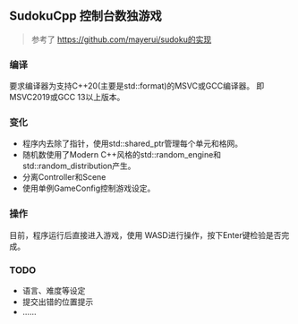 ## SudokuCpp 控制台数独游戏
> 参考了 https://github.com/mayerui/sudoku的实现

### 编译
要求编译器为支持C++20(主要是std::format)的MSVC或GCC编译器。
即MSVC2019或GCC 13以上版本。

### 变化
- 程序内去除了指针，使用std::shared_ptr管理每个单元和格网。
- 随机数使用了Modern C++风格的std::random_engine和std::random_distribution产生。
- 分离Controller和Scene
- 使用单例GameConfig控制游戏设定。

### 操作
目前，程序运行后直接进入游戏，使用 WASD进行操作，按下Enter键检验是否完成。

### TODO
- 语言、难度等设定
- 提交出错的位置提示
- ......

